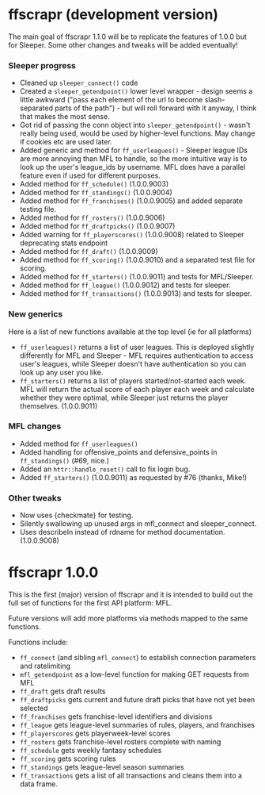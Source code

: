 # ffscrapr (development version)

The main goal of ffscrapr 1.1.0 will be to replicate the features of 1.0.0 but for Sleeper. Some other changes and tweaks will be added eventually!

### Sleeper progress
- Cleaned up `sleeper_connect()` code
- Created a `sleeper_getendpoint()` lower level wrapper - design seems a little awkward ("pass each element of the url to become slash-separated parts of the path") - but will roll forward with it anyway, I think that makes the most sense. 
- Got rid of passing the conn object into `sleeper_getendpoint()` - wasn't really being used, would be used by higher-level functions. May change if cookies etc are used later.
- Added generic and method for `ff_userleagues()` - Sleeper league IDs are more annoying than MFL to handle, so the more intuitive way is to look up the user's league_ids by username. MFL does have a parallel feature even if used for different purposes. 
- Added method for `ff_schedule()` (1.0.0.9003)
- Added method for `ff_standings()` (1.0.0.9004)
- Added method for `ff_franchises()` (1.0.0.9005) and added separate testing file.
- Added method for `ff_rosters()` (1.0.0.9006)
- Added method for `ff_draftpicks()` (1.0.0.9007)
- Added warning for `ff_playerscores()` (1.0.0.9008) related to Sleeper deprecating stats endpoint
- Added method for `ff_draft()` (1.0.0.9009)
- Added method for `ff_scoring()` (1.0.0.9010) and a separated test file for scoring.
- Added method for `ff_starters()` (1.0.0.9011) and tests for MFL/Sleeper.
- Added method for `ff_league()` (1.0.0.9012) and tests for sleeper.
- Added method for `ff_transactions()` (1.0.0.9013) and tests for sleeper.

### New generics
Here is a list of new functions available at the top level (ie for all platforms)
- `ff_userleagues()` returns a list of user leagues. This is deployed slightly differently for MFL and Sleeper - MFL requires authentication to access user's leagues, while Sleeper doesn't have authentication so you can look up any user you like. 
- `ff_starters()` returns a list of players started/not-started each week. MFL will return the actual score of each player each week and calculate whether they were optimal, while Sleeper just returns the player themselves. (1.0.0.9011)

### MFL changes
- Added method for `ff_userleagues()`
- Added handling for offensive_points and defensive_points in `ff_standings()` (#69, nice.)
- Added an `httr::handle_reset()` call to fix login bug.
- Added `ff_starters()` (1.0.0.9011) as requested by #76 (thanks, Mike!)

### Other tweaks
- Now uses {checkmate} for testing.
- Silently swallowing up unused args in mfl_connect and sleeper_connect.
- Uses describeIn instead of rdname for method documentation. (1.0.0.9008)

# ffscrapr 1.0.0

This is the first (major) version of ffscrapr and it is intended to build out the full set of functions for the first API platform: MFL.

Future versions will add more platforms via methods mapped to the same functions.

Functions include: 
- `ff_connect` (and sibling `mfl_connect`) to establish connection parameters and ratelimiting
- `mfl_getendpoint` as a low-level function for making GET requests from MFL
- `ff_draft` gets draft results
- `ff_draftpicks` gets current and future draft picks that have not yet been selected
- `ff_franchises` gets franchise-level identifiers and divisions
- `ff_league` gets league-level summaries of rules, players, and franchises
- `ff_playerscores` gets playerweek-level scores
- `ff_rosters` gets franchise-level rosters complete with naming
- `ff_schedule` gets weekly fantasy schedules
- `ff_scoring` gets scoring rules
- `ff_standings` gets league-level season summaries
- `ff_transactions` gets a list of all transactions and cleans them into a data frame.
